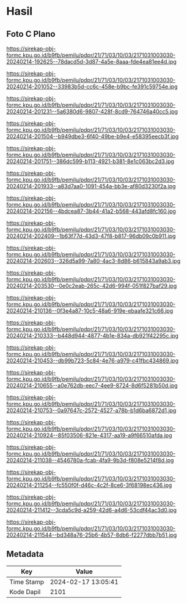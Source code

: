 # Hasil

## Foto C Plano

https://sirekap-obj-formc.kpu.go.id/b9fb/pemilu/pdpr/21/71/03/10/03/2171031003030-20240214-192625--78dacd5d-3d87-4a5e-8aaa-fde4ea81ee4d.jpg

https://sirekap-obj-formc.kpu.go.id/b9fb/pemilu/pdpr/21/71/03/10/03/2171031003030-20240214-201052--33983b5d-cc6c-458e-b9bc-fe391c59754e.jpg

https://sirekap-obj-formc.kpu.go.id/b9fb/pemilu/pdpr/21/71/03/10/03/2171031003030-20240214-201231--5a6380d6-9807-428f-8cd9-764746a40cc5.jpg

https://sirekap-obj-formc.kpu.go.id/b9fb/pemilu/pdpr/21/71/03/10/03/2171031003030-20240214-201504--b949dbe3-6f40-49be-b9e4-e58395eecb3f.jpg

https://sirekap-obj-formc.kpu.go.id/b9fb/pemilu/pdpr/21/71/03/10/03/2171031003030-20240214-201751--386dc599-b113-4921-b381-8e1c063bc2d3.jpg

https://sirekap-obj-formc.kpu.go.id/b9fb/pemilu/pdpr/21/71/03/10/03/2171031003030-20240214-201933--a83d7aa0-1091-454a-bb3e-af80d3230f2a.jpg

https://sirekap-obj-formc.kpu.go.id/b9fb/pemilu/pdpr/21/71/03/10/03/2171031003030-20240214-202156--4bdcea87-3b44-41a2-b568-443afd8fc160.jpg

https://sirekap-obj-formc.kpu.go.id/b9fb/pemilu/pdpr/21/71/03/10/03/2171031003030-20240214-202409--1b63f77d-43d3-47f8-b817-96db09c0b911.jpg

https://sirekap-obj-formc.kpu.go.id/b9fb/pemilu/pdpr/21/71/03/10/03/2171031003030-20240214-202603--326d5a99-7a80-4ac3-8d86-b615843a9ab3.jpg

https://sirekap-obj-formc.kpu.go.id/b9fb/pemilu/pdpr/21/71/03/10/03/2171031003030-20240214-203530--0e0c2eab-265c-42d6-994f-051f827baf29.jpg

https://sirekap-obj-formc.kpu.go.id/b9fb/pemilu/pdpr/21/71/03/10/03/2171031003030-20240214-210136--0f3e4a87-10c5-48a6-919e-ebaafe321c66.jpg

https://sirekap-obj-formc.kpu.go.id/b9fb/pemilu/pdpr/21/71/03/10/03/2171031003030-20240214-210333--b448d944-4877-4b1e-834a-db921f42295c.jpg

https://sirekap-obj-formc.kpu.go.id/b9fb/pemilu/pdpr/21/71/03/10/03/2171031003030-20240214-210453--db99b723-5c84-4e76-a979-c41fbc434869.jpg

https://sirekap-obj-formc.kpu.go.id/b9fb/pemilu/pdpr/21/71/03/10/03/2171031003030-20240214-210655--a0e762db-eec7-4ee9-8724-8d6f5281b50d.jpg

https://sirekap-obj-formc.kpu.go.id/b9fb/pemilu/pdpr/21/71/03/10/03/2171031003030-20240214-210753--0a97647c-2572-4527-a78b-b1d6ba6872d1.jpg

https://sirekap-obj-formc.kpu.go.id/b9fb/pemilu/pdpr/21/71/03/10/03/2171031003030-20240214-210924--85f03506-821e-4317-aa19-a9f66510afda.jpg

https://sirekap-obj-formc.kpu.go.id/b9fb/pemilu/pdpr/21/71/03/10/03/2171031003030-20240214-211038--4546780a-fcab-4fa9-9b3d-f808e5214f8d.jpg

https://sirekap-obj-formc.kpu.go.id/b9fb/pemilu/pdpr/21/71/03/10/03/2171031003030-20240214-211254--fc550f0f-d46c-4c2f-8ce6-3f68198ec436.jpg

https://sirekap-obj-formc.kpu.go.id/b9fb/pemilu/pdpr/21/71/03/10/03/2171031003030-20240214-211412--3cda5c9d-a259-42d6-a4d6-53cdf44ac3d0.jpg

https://sirekap-obj-formc.kpu.go.id/b9fb/pemilu/pdpr/21/71/03/10/03/2171031003030-20240214-211544--bd348a76-25b6-4b57-8db6-f2277dbb7b51.jpg


## Metadata

| Key        | Value               |
| ---------- | ------------------- |
| Time Stamp | 2024-02-17 13:05:41 |
| Kode Dapil | 2101                |




